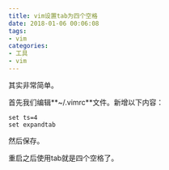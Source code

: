 ```yaml
---
title: vim设置tab为四个空格
date: 2018-01-06 00:06:08
tags:
- vim
categories:
- 工具
- vim
---
```

其实非常简单。

首先我们编辑**~/.vimrc**文件。新增以下内容：

````
set ts=4
set expandtab
````

然后保存。

重启之后使用tab就是四个空格了。
